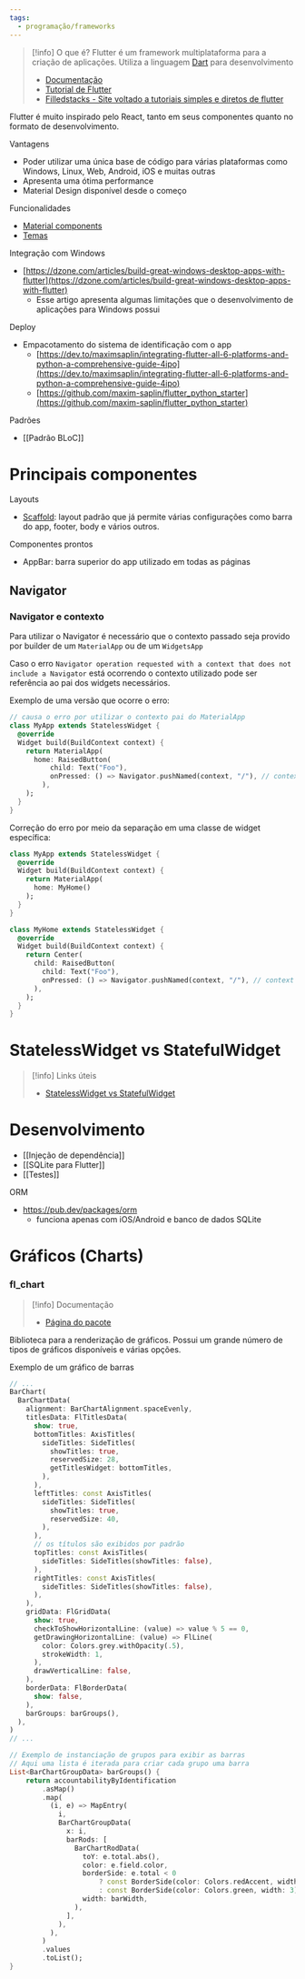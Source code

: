 ```yaml
---
tags:
  - programação/frameworks
---
```

> [!info] O que é?
> Flutter é um framework multiplataforma para a criação de aplicações.
> Utiliza a linguagem [Dart](https://dart.dev/overview) para desenvolvimento
> 
> - [Documentação](https://docs.flutter.dev/)
> - [Tutorial de Flutter](https://www.youtube.com/watch?v=1ukSR1GRtMU&list=PL4cUxeGkcC9jLYyp2Aoh6hcWuxFDX6PBJ)
>- [Filledstacks - Site voltado a tutoriais simples e diretos de flutter](https://www.filledstacks.com/)


Flutter é muito inspirado pelo React, tanto em seus componentes quanto no formato de desenvolvimento.

Vantagens

- Poder utilizar uma única base de código para várias plataformas como Windows, Linux, Web, Android, iOS e muitas outras
- Apresenta uma ótima performance
- Material Design disponível desde o começo

Funcionalidades

- [Material components](https://docs.flutter.dev/ui/widgets/material)
- [Temas](https://docs.flutter.dev/cookbook/design/themes)



Integração com Windows

- [https://dzone.com/articles/build-great-windows-desktop-apps-with-flutter](https://dzone.com/articles/build-great-windows-desktop-apps-with-flutter)
	- Esse artigo apresenta algumas limitações que o desenvolvimento de aplicações para Windows possui

Deploy

- Empacotamento do sistema de identificação com o app
    - [https://dev.to/maximsaplin/integrating-flutter-all-6-platforms-and-python-a-comprehensive-guide-4ipo](https://dev.to/maximsaplin/integrating-flutter-all-6-platforms-and-python-a-comprehensive-guide-4ipo)
    - [https://github.com/maxim-saplin/flutter_python_starter](https://github.com/maxim-saplin/flutter_python_starter)

Padrões

- [[Padrão BLoC]]

# Principais componentes

Layouts

- [Scaffold](https://api.flutter.dev/flutter/material/Scaffold-class.html): layout padrão que já permite várias configurações como barra do app, footer, body e vários outros.

Componentes prontos

- AppBar: barra superior do app utilizado em todas as páginas


## Navigator

### Navigator e contexto

Para utilizar o Navigator é necessário que o contexto passado seja provido por builder de um `MaterialApp` ou de um `WidgetsApp`

Caso o erro `Navigator operation requested with a context that does not include a Navigator` está ocorrendo o contexto utilizado pode ser referência ao pai dos widgets necessários. 

Exemplo de uma versão que ocorre o erro:

```dart
// causa o erro por utilizar o contexto pai do MaterialApp
class MyApp extends StatelessWidget {
  @override
  Widget build(BuildContext context) {
    return MaterialApp(
      home: RaisedButton(
          child: Text("Foo"),
          onPressed: () => Navigator.pushNamed(context, "/"), // context do MyApp
        ),
    );
  }
}
```

Correção do erro por meio da separação em uma classe de widget específica:

```dart
class MyApp extends StatelessWidget {
  @override
  Widget build(BuildContext context) {
    return MaterialApp(
      home: MyHome()
    );
  }
}

class MyHome extends StatelessWidget {
  @override
  Widget build(BuildContext context) {
    return Center(
      child: RaisedButton(
        child: Text("Foo"),
        onPressed: () => Navigator.pushNamed(context, "/"), // context do MaterialApp
      ),
    );
  }
}
```

# StatelessWidget vs StatefulWidget

> [!info] Links úteis
> - [StatelessWidget vs StatefulWidget](https://www.flutterclutter.dev/flutter/basics/statelesswidget-vs-statefulwidget/2020/1195/)

# Desenvolvimento

- [[Injeção de dependência]]
- [[SQLite para Flutter]]
- [[Testes]]

ORM
- https://pub.dev/packages/orm
	- funciona apenas com iOS/Android e banco de dados SQLite

# Gráficos (Charts)

### fl_chart

>[!info] Documentação
> - [Página do pacote](https://github.com/imanneo/fl_chart)

Biblioteca para a renderização de gráficos. Possui um grande número de tipos de gráficos disponíveis e várias opções.

Exemplo de um gráfico de barras

```dart
// ...
BarChart(
  BarChartData(
	alignment: BarChartAlignment.spaceEvenly,
	titlesData: FlTitlesData(
	  show: true,
	  bottomTitles: AxisTitles(
		sideTitles: SideTitles(
		  showTitles: true,
		  reservedSize: 28,
		  getTitlesWidget: bottomTitles,
		),
	  ),
	  leftTitles: const AxisTitles(
		sideTitles: SideTitles(
		  showTitles: true,
		  reservedSize: 40,
		),
	  ),
	  // os títulos são exibidos por padrão
	  topTitles: const AxisTitles(
		sideTitles: SideTitles(showTitles: false),
	  ),
	  rightTitles: const AxisTitles(
		sideTitles: SideTitles(showTitles: false),
	  ),
	),
	gridData: FlGridData(
	  show: true,
	  checkToShowHorizontalLine: (value) => value % 5 == 0,
	  getDrawingHorizontalLine: (value) => FlLine(
		color: Colors.grey.withOpacity(.5),
		strokeWidth: 1,
	  ),
	  drawVerticalLine: false,
	),
	borderData: FlBorderData(
	  show: false,
	),
	barGroups: barGroups(),
  ),
)
// ...

// Exemplo de instanciação de grupos para exibir as barras
// Aqui uma lista é iterada para criar cada grupo uma barra
List<BarChartGroupData> barGroups() {
	return accountabilityByIdentification
		.asMap()
		.map(
		  (i, e) => MapEntry(
			i,
			BarChartGroupData(
			  x: i,
			  barRods: [
				BarChartRodData(
				  toY: e.total.abs(),
				  color: e.field.color,
				  borderSide: e.total < 0
					  ? const BorderSide(color: Colors.redAccent, width: 3)
					  : const BorderSide(color: Colors.green, width: 3),
				  width: barWidth,
				),
			  ],
			),
		  ),
		)
		.values
		.toList();
}
```
